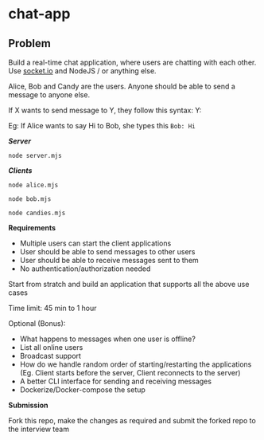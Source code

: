 # chat-app


## Problem

Build a real-time chat application, where users are chatting with each other. 
Use [socket.io](http://socket.io) and NodeJS / or anything else.

Alice, Bob and Candy are the users. Anyone should be able to send a message to anyone else.

If X wants to send message to Y, they follow this syntax: Y: <message>
  
Eg: If Alice wants to say Hi to Bob, she types this `Bob: Hi`

***Server***
  
  `node server.mjs`
  
***Clients***
  
  `node alice.mjs`
  
  `node bob.mjs`
  
  `node candies.mjs`
  
**Requirements**

- Multiple users can start the client applications
- User should be able to send messages to other users
- User should be able to receive messages sent to them
- No authentication/authorization needed

Start from stratch and build an application that supports all the above use cases

Time limit: 45 min to 1 hour

Optional (Bonus):

- What happens to messages when one user is offline?
- List all online users
- Broadcast support
- How do we handle random order of starting/restarting the applications (Eg. Client starts before the server, Client reconnects to the server)
- A better CLI interface for sending and receiving messages
- Dockerize/Docker-compose the setup 

**Submission**

Fork this repo, make the changes as required and submit the forked repo to the interview team
